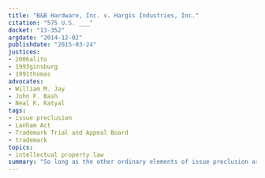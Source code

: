 ```yaml
---
title: "B&B Hardware, Inc. v. Hargis Industries, Inc."
citation: "575 U.S. ___"
docket: "13-352"
argdate: "2014-12-02"
publishdate: "2015-03-24"
justices:
- 2006alito
- 1993ginsburg
- 1991thomas
advocates:
- William M. Jay
- John F. Bash
- Neal K. Katyal
tags:
- issue preclusion
- Lanham Act
- Trademark Trial and Appeal Board
- trademark
topics:
- intellectual property law
summary: "So long as the other ordinary elements of issue preclusion are met, when the usages adjudicated by the Trademark Trial and Appeal Board in a Lanham Act registration action are materially the same as those before a district court in an infringement action, issue preclusion should apply."
---
```


